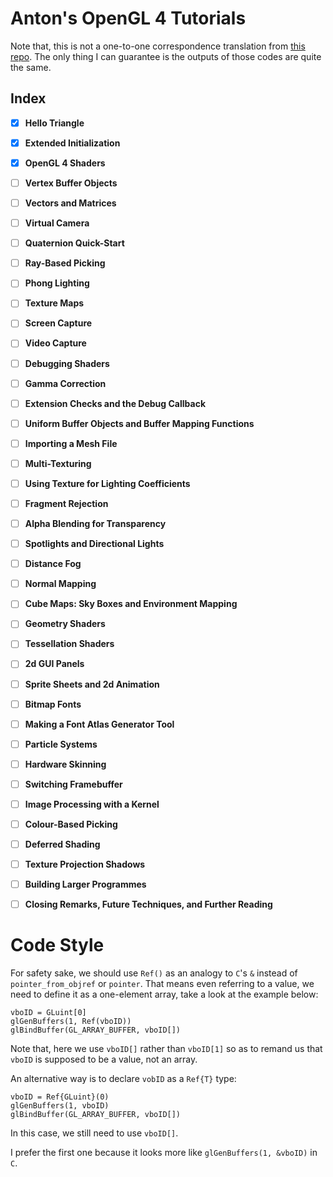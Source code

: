 # Anton's OpenGL 4 Tutorials
Note that, this is not a one-to-one correspondence translation from [this repo](https://github.com/capnramses/antons_opengl_tutorials_book).
The only thing I can guarantee is the outputs of those codes are quite the same.

## Index
- [x] **Hello Triangle**

- [x] **Extended Initialization**

- [x] **OpenGL 4 Shaders**

- [ ] **Vertex Buffer Objects**

- [ ] **Vectors and Matrices**

- [ ] **Virtual Camera**

- [ ] **Quaternion Quick-Start**

- [ ] **Ray-Based Picking**

- [ ] **Phong Lighting**

- [ ] **Texture Maps**

- [ ] **Screen Capture**

- [ ] **Video Capture**

- [ ] **Debugging Shaders**

- [ ] **Gamma Correction**

- [ ] **Extension Checks and the Debug Callback**

- [ ] **Uniform Buffer Objects and Buffer Mapping Functions**

- [ ] **Importing a Mesh File**

- [ ] **Multi-Texturing**

- [ ] **Using Texture for Lighting Coefficients**

- [ ] **Fragment Rejection**

- [ ] **Alpha Blending for Transparency**

- [ ] **Spotlights and Directional Lights**

- [ ] **Distance Fog**

- [ ] **Normal Mapping**

- [ ] **Cube Maps: Sky Boxes and Environment Mapping**

- [ ] **Geometry Shaders**

- [ ] **Tessellation Shaders**

- [ ] **2d GUI Panels**

- [ ] **Sprite Sheets and 2d Animation**

- [ ] **Bitmap Fonts**

- [ ] **Making a Font Atlas Generator Tool**

- [ ] **Particle Systems**

- [ ] **Hardware Skinning**

- [ ] **Switching Framebuffer**

- [ ] **Image Processing with a Kernel**

- [ ] **Colour-Based Picking**

- [ ] **Deferred Shading**

- [ ] **Texture Projection Shadows**

- [ ] **Building Larger Programmes**

- [ ] **Closing Remarks, Future Techniques, and Further Reading**

# Code Style
For safety sake, we should use `Ref()` as an analogy to `C`'s `&` instead of `pointer_from_objref` or `pointer`.
That means even referring to a value, we need to define it as a one-element array, take a look at the example below:

```
vboID = GLuint[0]
glGenBuffers(1, Ref(vboID))
glBindBuffer(GL_ARRAY_BUFFER, vboID[])
```

Note that, here we use `vboID[]` rather than `vboID[1]` so as to remand us that `vboID` is supposed to be a value, not an array.

An alternative way is to declare `vobID` as a `Ref{T}` type:

```
vboID = Ref{GLuint}(0)
glGenBuffers(1, vboID)
glBindBuffer(GL_ARRAY_BUFFER, vboID[])
```

In this case, we still need to use `vboID[]`.

I prefer the first one because it looks more like `glGenBuffers(1, &vboID)` in `C`.
